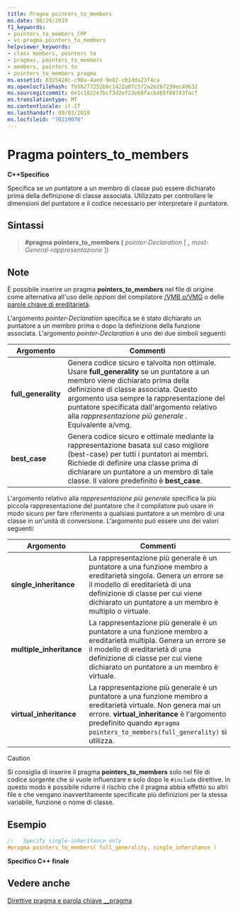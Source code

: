 ```yaml
---
title: Pragma pointers_to_members
ms.date: 08/29/2019
f1_keywords:
- pointers_to_members_CPP
- vc-pragma.pointers_to_members
helpviewer_keywords:
- class members, pointers to
- pragmas, pointers_to_members
- members, pointers to
- pointers_to_members pragma
ms.assetid: 8325428c-c90a-4aed-9e82-cb1dda23f4ca
ms.openlocfilehash: fb5b277252b6c1422a87c5f2a2e2b7230ec49632
ms.sourcegitcommit: 6e1c1822e7bcf3d2ef23eb8fac6465f88743facf
ms.translationtype: MT
ms.contentlocale: it-IT
ms.lasthandoff: 09/03/2019
ms.locfileid: "70219070"
---
```

# <a name="pointers_to_members-pragma"></a>Pragma pointers_to_members

**C++Specifico**

Specifica se un puntatore a un membro di classe può essere dichiarato prima della definizione di classe associata. Utilizzato per controllare le dimensioni del puntatore e il codice necessario per interpretare il puntatore.

## <a name="syntax"></a>Sintassi

> **#pragma pointers_to_members (** *pointer-Declaration* [ **,** *most-General-rappresentazione* ])

## <a name="remarks"></a>Note

È possibile inserire un pragma **pointers_to_members** nel file di origine come alternativa all'uso delle opzioni del compilatore [/VMB o/VMG](../build/reference/vmb-vmg-representation-method.md) o delle [parole chiave di ereditarietà](../cpp/inheritance-keywords.md).

L'argomento *pointer-Declaration* specifica se è stato dichiarato un puntatore a un membro prima o dopo la definizione della funzione associata. L'argomento *pointer-Declaration* è uno dei due simboli seguenti:

| Argomento | Commenti |
|--------------|--------------|
| **full_generality** | Genera codice sicuro e talvolta non ottimale. Usare **full_generality** se un puntatore a un membro viene dichiarato prima della definizione di classe associata. Questo argomento usa sempre la rappresentazione del puntatore specificata dall'argomento relativo alla *rappresentazione più generale* . Equivalente a/vmg. |
| **best_case** | Genera codice sicuro e ottimale mediante la rappresentazione basata sul caso migliore (best-case) per tutti i puntatori ai membri. Richiede di definire una classe prima di dichiarare un puntatore a un membro di tale classe. Il valore predefinito è **best_case**. |

L'argomento relativo alla *rappresentazione più generale* specifica la più piccola rappresentazione del puntatore che il compilatore può usare in modo sicuro per fare riferimento a qualsiasi puntatore a un membro di una classe in un'unità di conversione. L'argomento può essere uno dei valori seguenti:

| Argomento | Commenti |
|--------------|--------------|
| **single_inheritance** | La rappresentazione più generale è un puntatore a una funzione membro a ereditarietà singola. Genera un errore se il modello di ereditarietà di una definizione di classe per cui viene dichiarato un puntatore a un membro è multiplo o virtuale. |
| **multiple_inheritance** | La rappresentazione più generale è un puntatore a una funzione membro a ereditarietà multipla. Genera un errore se il modello di ereditarietà di una definizione di classe per cui viene dichiarato un puntatore a un membro è virtuale. |
| **virtual_inheritance** | La rappresentazione più generale è un puntatore a una funzione membro a ereditarietà virtuale. Non genera mai un errore. **virtual_inheritance** è l'argomento predefinito quando `#pragma pointers_to_members(full_generality)` si utilizza. |

> [!CAUTION]
> Si consiglia di inserire il pragma **pointers_to_members** solo nel file di codice sorgente che si vuole influenzare e solo dopo le `#include` direttive. In questo modo è possibile ridurre il rischio che il pragma abbia effetto su altri file e che vengano inavvertitamente specificate più definizioni per la stessa variabile, funzione o nome di classe.

## <a name="example"></a>Esempio

```cpp
//   Specify single-inheritance only
#pragma pointers_to_members( full_generality, single_inheritance )
```

**Specifico C++ finale**

## <a name="see-also"></a>Vedere anche

[Direttive pragma e parola chiave __pragma](../preprocessor/pragma-directives-and-the-pragma-keyword.md)
